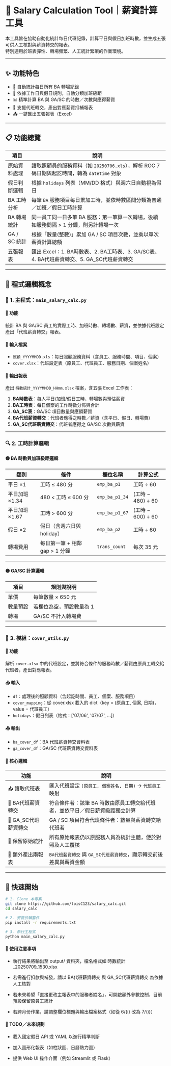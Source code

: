 # 💼 Salary Calculation Tool｜薪資計算工具

本工具旨在協助自動化統計每日代班記錄，計算平日與假日加班時數，並生成五張可供人工核對與薪資轉交的報表。  
特別適用於班表彈性、轉場頻繁、人工統計繁瑣的作業環境。

---

## ✨ 功能特色

- 📅 自動統計每日所有 BA 轉場紀錄
- 🧮 依據工作日與假日規則，自動分類加班級距
- 📊 精準計算 BA 與 GA/SC 的時數／次數與應得薪資
- 🔁 支援代班轉交，產出對應薪資扣補報表
- 📤 一鍵匯出五張報表（Excel）

---

## 📋 功能總覽

| 項目           | 說明                                                                 |
|----------------|----------------------------------------------------------------------|
| 原始資料處理     | 讀取照顧員的服務資料（如 `20250706.xls`），解析 ROC 7 碼日期與起訖時間，轉為 `datetime` 對象 |
| 假日判斷邏輯     | 根據 `holidays` 列表（MM/DD 格式）與週六日自動視為假日                                  |
| BA 工時分析      | 每筆 `BA` 服務項目每日累加工時，並依時數區間分類為普通／加班／假日工時計算                    |
| BA 轉場統計      | 同一員工同一日多筆 BA 服務：第一筆算一次轉場，後續如服務間隔 > 1 分鐘，則另計轉場一次         |
| GA / SC 統計     | 根據「數量(整數)」累加 GA / SC 項目次數，並乘以單次薪資計算總額                          |
| 五張報表         | 匯出 Excel：1. BA時數表、2. BA工時表、3. GA/SC表、4. BA代班薪資轉交、5. GA_SC代班薪資轉交   |

---

## 🧠 程式邏輯概念

### 🔧 1. 主程式：`main_salary_calc.py`

#### 🎯 功能
統計 BA 與 GA/SC 員工的實際工時、加班時數、轉場數、薪資，並依據代班設定產出「代班薪資轉交」報表。

#### 📂 輸入檔案
- `照顧_YYYYMMDD.xls`：每日照顧服務資料（含員工、服務時間、項目、個案）
- `cover.xlsx`：代班設定表（原員工、代班員工、服務日期、個案姓名）

#### 📄 輸出報表
產出 `時數統計_YYYYMMDD_HHmm.xlsx` 檔案，含五張 Excel 工作表：

1. **BA時數表**：每人平日/加班/假日工時、轉場數與預估薪資  
2. **BA工時表**：每日個案的工作時數分佈與合計  
3. **GA_SC表**：GA/SC 項目數量與應領薪資  
4. **BA代班薪資轉交**：代班者應得之時數／薪資（含平日、假日、轉場費）  
5. **GA_SC代班薪資轉交**：代班者應得之 GA/SC 次數與薪資  

---

### 🔍 2. 工時計算邏輯

#### 🟡 BA 時數與加班級距邏輯

| 類別            | 條件                 | 欄位名稱         | 計算公式                   |
|------------------|----------------------|------------------|-----------------------------|
| 平日 ×1           | 工時 ≤ 480 分         | `emp_ba_p1`      | 工時 ÷ 60                   |
| 平日加班 ×1.34    | 480 < 工時 ≤ 600 分   | `emp_ba_p1_34`   | (工時 − 480) ÷ 60           |
| 平日加班 ×1.67    | 工時 > 600 分         | `emp_ba_p1_67`   | (工時 − 600) ÷ 60           |
| 假日 ×2           | 假日（含週六日與 holiday）| `emp_ba_p2`      | 工時 ÷ 60                   |
| 轉場費用           | 每日第一筆 + 相鄰 gap > 1 分鐘 | `trans_count` | 每次 35 元                  |

---

#### 🟡 GA/SC 計算邏輯

| 項目 | 規則與說明                        |
|------|----------------------------------|
| 單價 | 每筆數量 × 650 元                |
| 數量預設 | 若欄位為空，預設數量為 1         |
| 轉場 | GA/SC 不計入轉場費               |

---

### 🧩 3. 模組：`cover_utils.py`

#### 🎯 功能
解析 `cover.xlsx` 中的代班設定，並將符合條件的服務時數／薪資由原員工轉交給代班者，產出對應報表。

#### 📥 輸入
- `df`：處理後的照顧資料（含起訖時間、員工、個案、服務項目）
- `cover_mapping`：從 cover.xlsx 載入的 dict（key = (原員工, 個案, 日期)，value = 代班員工）
- `holidays`：假日列表（格式：['07/06', '07/07', ...]）

#### 📤 輸出
- `ba_cover_df`：BA 代班薪資轉交資料表
- `ga_cover_df`：GA/SC 代班薪資轉交資料表

#### 🧠 核心邏輯

| 功能                 | 說明                                                                                   |
|----------------------|----------------------------------------------------------------------------------------|
| 📥 讀取代班表           | 匯入代班設定 `(原員工, 個案姓名, 日期)` → `代班員工` 映射                              |
| 👥 BA代班薪資轉交      | 符合條件者：該筆 BA 時數由原員工轉交給代班者，並依平日／假日薪資級距獨立計算             |
| 👥 GA_SC代班薪資轉交   | GA / SC 項目符合代班條件者：數量與薪資轉交給代班者                                    |
| 📎 保留原始統計         | 所有原始報表仍以原服務人員為統計主體，便於對照及人工覆核                             |
| 📄 額外產出兩報表       | `BA代班薪資轉交` 與 `GA_SC代班薪資轉交`，顯示轉交前後差異與薪資金額                     |

---

## 🚀 快速開始

```bash
# 1. Clone 本專案
git clone https://github.com/loisC123/salary_calc.git
cd salary_calc

# 2. 安裝依賴套件
pip install -r requirements.txt

# 3. 執行主程式
python main_salary_calc.py
```

#### 📎 使用注意事項
- 執行結果將輸出至 output/ 資料夾，檔名格式如 時數統計_20250709_1530.xlsx

- 若需進行扣款與補發，請以 BA代班薪資轉交 與 GA_SC代班薪資轉交 為依據人工核對

- 若未來希望「直接更改主報表中的服務者姓名」，可開啟額外參數控制，目前預設保留原員工統計

- 若跨月份作業，請調整欄位標題與輸出檔案格式（如從 6/{i} 改為 7/{i}）

#### 📌 TODO／未來規劃
 - 載入國定假日 API 或 YAML 以進行精準判斷

 - 加入圖形化報表（如柱狀圖、日曆熱力圖）

 - 提供 Web UI 操作介面（例如 Streamlit 或 Flask）
